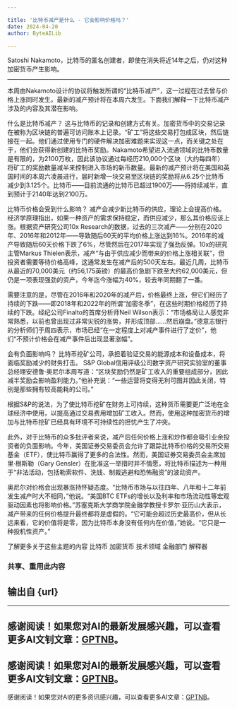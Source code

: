 ```yaml
---

title: '比特币减产是什么 - 它会影响价格吗？'
date: 2024-04-20
author: ByteAILib

---
```


Satoshi Nakamoto，比特币的匿名创建者，即使在消失将近14年之后，仍对这种加密货币产生影响。

---
本周由Nakamoto设计的协议将触发所谓的“比特币减产”，这一过程在过去曾与价格上涨同时发生。最新的减产预计将在本周六发生。下面我们解释一下比特币减产涉及的内容及其潜在影响。

什么是比特币减产？
这与比特币的记录和创建方式有关。加密货币中的交易记录在被称为区块链的普遍可访问账本上记录。“矿工”将这些交易打包成区块，然后链接在一起。他们通过使用专门的硬件解决加密难题来实现这一点，而关键之处在于，他们会获得新创建的比特币奖励。Nakamoto希望进入流通领域的比特币数量是有限的，为2100万枚，因此该协议通过每经历210,000个区块（大约每四年）将矿工的奖励数量减半来控制进入市场的新币数量。最新的减产预计将在美国和英国时间的本周六凌晨进行，届时新增一块交易至区块链的奖励将从6.25个比特币减少到3.125个。比特币——目前流通的比特币已超过1900万——将持续减半，直到预计于2140年达到2100万。

比特币价格会受到什么影响？
减产会减少新比特币的供应，理论上会提高价格。经济学原理指出，如果一种资产的需求保持稳定，而供应减少，那么其价格应该上涨。根据资产研究公司10x Research的数据，过去的三次减产——分别在2020年、2016年和2012年——导致随后60天的平均价格上涨达到16%。2016年的减产导致随后60天价格下跌了6%，尽管然后在2017年实现了强劲反弹。10x的研究主管Markus Thielen表示，减产“与由于供应减少而带来的价格上涨相关联”，但投资者需要等待价格高峰，这通常发生在减产后的500天左右。最近几周，比特币从最近的70,000美元（约56,175英镑）的最高价急剧下跌至大约62,000美元，但仍是一项表现强劲的资产，今年迄今涨幅为40%，较去年同期翻了一番。

需要注意的是，尽管在2016年和2020年的减产后，价格最终上涨，但它们经历了持续的下跌——即2018年和2022年的所谓“加密冬季”，在这些时期价格经历了持续的下跌。经纪公司Finalto的首席分析师Neil Wilson表示：“市场格局让人感觉非常熟悉，以前也曾出现过非常尖锐的涨势，并形成顶部……然后崩盘。”德意志银行的分析师们于周四表示，市场已经“在一定程度上对减产事件进行了定价”，他们“不预计价格会在减产事件后出现显著涨幅”。

会有负面影响吗？
比特币挖矿公司，承担着验证交易的能源成本和设备成本，将面临奖励减少的财务打击。 S&P Global信用评级公司数字资产研究实验室的董事总经理安德鲁·奥尼尔本周写道：“区块奖励仍然是矿工收入的重要组成部分，因此减半奖励会影响盈利能力。”他补充说：“一些运营将变得无利可图并因此关闭，特别是那些拥有较高能耗的公司。”

根据S&P的说法，为了使比特币挖矿在财务上可持续，这种货币需要更广泛地在全球经济中使用，以提高通过交易费用增加矿工收入。然而，使用这种加密货币的增加与比特币挖矿已经具有环境不可持续性的担忧产生了冲突。

此外，对于比特币的众多批评者来说，减产后任何价格上涨和炒作都会吸引业余投资者的负面影响。今年，美国证券交易委员会允许了跟踪比特币价格的交易所交易基金（ETF），使比特币赢得了更多的合法性。然而，美国证券交易委员会主席加里·根斯勒（Gary Gensler）在批准这一举措时并不情愿，将比特币描述为一种用于“非法活动，包括勒索软件、洗钱、制裁逃避和恐怖融资”的波动资产。

奥尼尔对价格会出现暴涨持怀疑态度。“比特币市场与以往四年、八年和十二年前发生减产时大不相同，”他说。“美国BTC ETFs的增长以及利率和市场流动性等宏观驱动因素也将影响价格。”苏塞克斯大学商学院金融学教授卡罗尔·亚历山大表示，减产带来的任何价格提升最终都将是虚假的。“它可能会超过历史最高价，但从长远来看，它的价值将是零，因为比特币本身没有任何内在价值，”她说。“它只是一种投机性资产。”

了解更多关于这些主题的内容
比特币
加密货币
技术领域
金融部门
解释器

### 共享、重用此内容

输出自 {url}
---

---
感谢阅读！如果您对AI的最新发展感兴趣，可以查看更多AI文钊文章：[GPTNB](https://gptnb.com)。
---
感谢阅读！如果您对AI的最新发展感兴趣，可以查看更多AI文钊文章：[GPTNB](https://gptnb.com)。
---
感谢阅读！如果您对AI的更多资讯感兴趣，可以查看更多AI文章：[GPTNB](https://gptnb.com)。